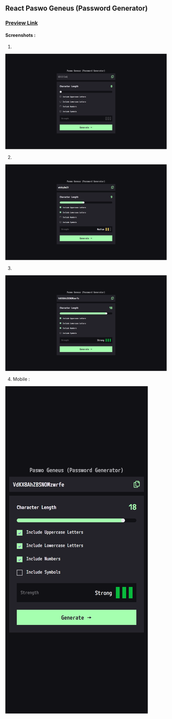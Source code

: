 ## React Paswo Geneus (Password Generator)

### [Preview Link](https://react-paswo.vercel.app/)

#### Screenshots :

1.

![img1](src/assets/design/1.png)

2.

![img2](src/assets/design/2.png)

3.

![img3](src/assets/design/3.png)

4. Mobile : 

![img4](src/assets/design/4.png)
